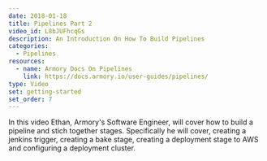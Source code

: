 ```yaml
---
date: 2018-01-18
title: Pipelines Part 2
video_id: L8bJUFhcqGs
description: An Introduction On How To Build Pipelines
categories:
  - Pipelines
resources:
  - name: Armory Docs On Pipelines
    link: https://docs.armory.io/user-guides/pipelines/
type: Video
set: getting-started
set_order: 7
---
```

In this video Ethan, Armory's Software Engineer, will cover how to build a pipeline and stich together stages. Specifically he will cover, creating a jenkins trigger, creating a bake stage, creating a deployment stage to AWS and configuring a deployment cluster.